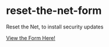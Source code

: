 reset-the-net-form
==================

Reset the Net, to install security updates

[View the Form Here!](https://fightforthefuture.github.io/reset-the-net-form/)
